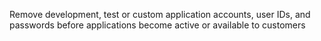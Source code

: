 Remove development, test or custom application accounts, user IDs, and passwords before applications become active or available to customers